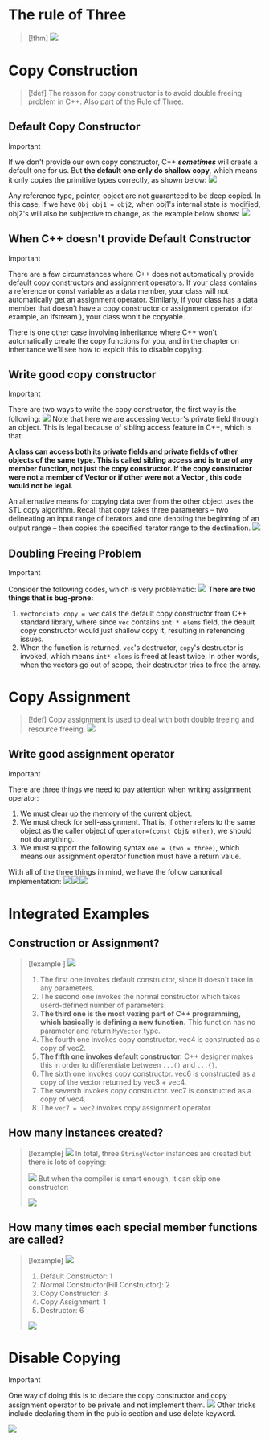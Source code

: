 # The rule of Three
> [!thm]
> ![](Special%20Member%20Functions.assets/image-20240118155548944.png)


# Copy Construction
> [!def]
> The reason for copy constructor is to avoid double freeing problem in C++. Also part of the Rule of Three. 


## Default Copy Constructor
> [!important]
> If we don't provide our own copy constructor, C++ *__sometimes__* will create a default one for us. But **the default one only do shallow copy**, which means it only copies the primitive types correctly, as shown below:
> ![](Special%20Member%20Functions.assets/image-20240118155220353.png)
> 
> Any reference type, pointer, object are not guaranteed to be deep copied. In this case, if we have `Obj obj1 = obj2`, when obj1's internal state is modified, obj2's will also be subjective to change, as the example below shows:
> ![](Special%20Member%20Functions.assets/image-20240118155159798.png)


## When C++ doesn't provide Default Constructor
> [!important]
> There are a few circumstances where C++ does not automatically provide default copy constructors and assignment operators. If your class contains a reference or const variable as a data member, your class will not automatically get an assignment operator. Similarly, if your class has a data member that doesn't have a copy constructor or assignment operator (for example, an ifstream ), your class won't be copyable.
> 
> There is one other case involving inheritance where C++ won't automatically create the copy functions for you, and in the chapter on inheritance we'll see how to exploit this to disable copying.


## Write good copy constructor
> [!important]
> There are two ways to write the copy constructor, the first way is the following:
> ![](Special%20Member%20Functions.assets/image-20240118160329017.png)
> Note that here we are accessing `Vector`'s private field through an object. This is legal because of sibling access feature in C++, which is that:
> 
> **A class can access both its private fields and private fields of other objects of the same type. This is called sibling access and is true of any member function, not just the copy constructor. If the copy constructor were not a member of Vector or if other were not a Vector , this code would not be legal.**
> 
> An alternative means for copying data over from the other object uses the STL copy algorithm. Recall that copy takes three parameters – two delineating an input range of iterators and one denoting the beginning of an output range – then copies the specified iterator range to the destination. 
> ![](Special%20Member%20Functions.assets/image-20240118160524340.png)


## Doubling Freeing Problem
> [!important]
> Consider the following codes, which is very problematic:
> ![](Special%20Member%20Functions.assets/image-20240118161224063.png)
> **There are two things that is bug-prone:**
> 1. `vector<int> copy = vec` calls the default copy constructor from C++ standard library, where since `vec` contains `int * elems` field, the deault copy constructor would just shallow copy it, resulting in referencing issues.
> 2. When the function is returned, `vec`'s destructor, `copy`'s destructor is invoked, which means `int* elems` is freed at least twice. In other words, when the vectors go out of scope, their destructor tries to free the array.





# Copy Assignment
> [!def]
> Copy assignment is used to deal with both double freeing and resource freeing.
> ![](Special%20Member%20Functions.assets/image-20240307151517032.png)




## Write good assignment operator
> [!important]
> There are three things we need to pay attention when writing assignment operator:
> 1. We must clear up the memory of the current object.
> 2. We must check for self-assignment. That is, if `other` refers to the same object as the caller object of `operator=(const Obj& other)`, we should not do anything.
> 3. We must support the following syntax `one = (two = three)`, which means our assignment operator function must have a return value.
> 
> With all of the three things in mind, we have the follow canonical implementation:
> ![](Special%20Member%20Functions.assets/image-20240118212204144.png)![](Special%20Member%20Functions.assets/image-20240118212155561.png)![](Special%20Member%20Functions.assets/image-20240118160919254.png)


# Integrated Examples
## Construction or Assignment?
> [!example ]
> ![](Special%20Member%20Functions.assets/image-20240118154033683.png)
> 1. The first one invokes default constructor, since it doesn't take in any parameters.
> 2. The second one invokes the normal constructor which takes userd-defined number of parameters.
> 3. **The third one is the most vexing part of C++ programming, which basically is defining a new function.** This function has no parameter and return `MyVector` type.
> 4. The fourth one invokes copy constructor. vec4 is constructed as a copy of vec2.
> 5. **The fifth one invokes default constructor.**  C++ designer makes this in order to differentiate between `...()` and `...{}`.
> 6. The sixth one invokes copy constructor. vec6 is constructed as a copy of the vector returned by vec3 + vec4.
> 7. The seventh invokes copy constructor. vec7 is constructed as a copy of vec4.
> 8. The `vec7 = vec2` invokes copy assignment operator.
>


## How many instances created?
> [!example]
> ![](Special%20Member%20Functions.assets/image-20240118164654299.png)
> In total, three `StringVector` instances are created but there is lots of copying:
> 
> ![](Special%20Member%20Functions.assets/image-20240118164847431.png)
> But when the compiler is smart enough, it can skip one constructor:
> 
> ![](Special%20Member%20Functions.assets/image-20240118165005605.png)



## How many times each special member functions are called?
> [!example]
> ![](Special%20Member%20Functions.assets/image-20240118171124257.png)
> 1. Default Constructor: 1
> 2. Normal Constructor(Fill Constructor): 2
> 3. Copy Constructor: 3
> 4. Copy Assignment: 1
> 5. Destructor: 6
> 
> ![](Special%20Member%20Functions.assets/image-20240118171850042.png)


# Disable Copying
> [!important]
> One way of doing this is to declare the copy constructor and copy assignment operator to be private and not implement them.
> ![](Special%20Member%20Functions.assets/image-20240118164401024.png)
> Other tricks include declaring them in the public section and use delete keyword.
> 
> ![](Special%20Member%20Functions.assets/image-20240118164500527.png)



